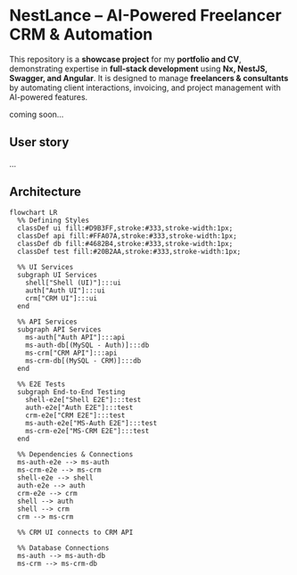 # NestLance – AI-Powered Freelancer CRM & Automation

This repository is a **showcase project** for my **portfolio and CV**, demonstrating expertise in **full-stack development** using **Nx, NestJS, Swagger, and Angular**.
It is designed to manage **freelancers & consultants** by automating client interactions, invoicing, and project management with AI-powered features.

coming soon... 

## User story
...

## Architecture
    
```mermaid
flowchart LR
  %% Defining Styles
  classDef ui fill:#D9B3FF,stroke:#333,stroke-width:1px; 
  classDef api fill:#FFA07A,stroke:#333,stroke-width:1px;
  classDef db fill:#4682B4,stroke:#333,stroke-width:1px; 
  classDef test fill:#20B2AA,stroke:#333,stroke-width:1px; 

  %% UI Services
  subgraph UI Services
    shell["Shell (UI)"]:::ui
    auth["Auth UI"]:::ui
    crm["CRM UI"]:::ui
  end

  %% API Services
  subgraph API Services
    ms-auth["Auth API"]:::api
    ms-auth-db[(MySQL - Auth)]:::db
    ms-crm["CRM API"]:::api
    ms-crm-db[(MySQL - CRM)]:::db
  end

  %% E2E Tests
  subgraph End-to-End Testing
    shell-e2e["Shell E2E"]:::test
    auth-e2e["Auth E2E"]:::test
    crm-e2e["CRM E2E"]:::test
    ms-auth-e2e["MS-Auth E2E"]:::test
    ms-crm-e2e["MS-CRM E2E"]:::test
  end

  %% Dependencies & Connections
  ms-auth-e2e --> ms-auth
  ms-crm-e2e --> ms-crm
  shell-e2e --> shell
  auth-e2e --> auth
  crm-e2e --> crm
  shell --> auth
  shell --> crm
  crm --> ms-crm  
  
  %% CRM UI connects to CRM API

  %% Database Connections
  ms-auth --> ms-auth-db
  ms-crm --> ms-crm-db
```
